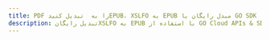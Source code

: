 ---title: PDF را به  تبدیل کنیدEPUB، XSLFO به EPUB مبدل رایگان یا GO SDKdescription: تبدیل رایگانXSLFO به EPUB با استفاده از GO Cloud APIs & SDK همچنین اسناد PDF را در Cloud ایجاد، ویرایش و رندر کنید.---